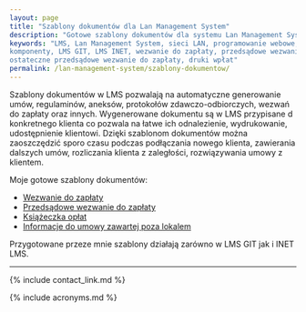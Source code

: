 ```yaml
---
layout: page
title: "Szablony dokumentów dla Lan Management System"
description: "Gotowe szablony dokumentów dla systemu Lan Management System"
keywords: "LMS, Lan Management System, sieci LAN, programowanie webowe, dodatki, 
komponenty, LMS GIT, LMS INET, wezwanie do zapłaty, przedsądowe wezwanie do zapłaty, 
ostateczne przedsądowe wezwanie do zapłaty, druki wpłat"
permalink: /lan-management-system/szablony-dokumentow/
---
```


Szablony dokumentów w LMS pozwalają na automatyczne generowanie umów, regulaminów,
aneksów, protokołów zdawczo-odbiorczych, wezwań do zapłaty oraz innych. Wygenerowane
dokumentu są w LMS przypisane d konkretnego klienta co pozwala na łatwe ich 
odnalezienie, wydrukowanie, udostępnienie klientowi. Dzięki szablonom dokumentów
można zaoszczędzić sporo czasu podczas podłączania nowego klienta, zawierania 
dalszych umów, rozliczania klienta z zaległości, rozwiązywania umowy z klientem.

Moje gotowe szablony dokumentów:

 * [Wezwanie do zapłaty](./szablony-dokumentow/wezwanie-do-zaplaty)
 * [Przedsądowe wezwanie do zapłaty](./szablony-dokumentow/przedsadowe-wezwanie-do-zaplaty)
 * [Książeczka opłat](./szablony-dokumentow/ksiazeczka-oplat)
 * [Informacje do umowy zawartej poza lokalem](./szablony-dokumentow/informacje-do-umowy-zawartej-poza-lokalem)

Przygotowane przeze mnie szablony działają zarówno w LMS GIT jak i INET LMS.

* * *

{% include contact_link.md %}

{% include acronyms.md %}